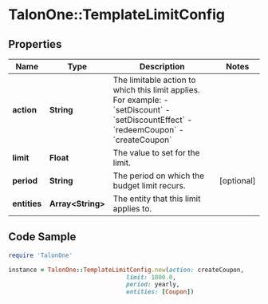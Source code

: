 # TalonOne::TemplateLimitConfig

## Properties

Name | Type | Description | Notes
------------ | ------------- | ------------- | -------------
**action** | **String** | The limitable action to which this limit applies. For example: - &#x60;setDiscount&#x60; - &#x60;setDiscountEffect&#x60; - &#x60;redeemCoupon&#x60; - &#x60;createCoupon&#x60;  | 
**limit** | **Float** | The value to set for the limit. | 
**period** | **String** | The period on which the budget limit recurs. | [optional] 
**entities** | **Array&lt;String&gt;** | The entity that this limit applies to. | 

## Code Sample

```ruby
require 'TalonOne'

instance = TalonOne::TemplateLimitConfig.new(action: createCoupon,
                                 limit: 1000.0,
                                 period: yearly,
                                 entities: [Coupon])
```


